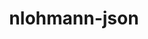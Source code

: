 ---
title: "nlohmann-json"
layout: cache
categories: [package, develop-2025-01-05]
meta: {"versions": ["3.10.5", "3.11.3"], "compilers": ["gcc@=11.1.0", "gcc@=11.4.0", "gcc@=13.2.0", "gcc@=9.4.0", "oneapi@=2024.1.0", "oneapi@=2024.2.1"], "oss": ["amzn2", "ubuntu20.04", "ubuntu22.04", "ubuntu24.04"], "platforms": ["linux"], "targets": ["neoverse_v2", "ppc64le", "x86_64_v3", "x86_64_v4"], "stacks": ["aws-pcluster-x86_64_v4", "data-vis-sdk", "e4s", "e4s-neoverse-v2", "e4s-oneapi", "e4s-power", "e4s-rocm-external", "hep", "ml-linux-x86_64-rocm", "root"], "num_specs": 12, "num_specs_by_stack": {"root": 12, "aws-pcluster-x86_64_v4": 2, "e4s-power": 1, "data-vis-sdk": 1, "e4s-neoverse-v2": 1, "hep": 2, "e4s": 2, "e4s-rocm-external": 1, "e4s-oneapi": 2, "ml-linux-x86_64-rocm": 1}}
spec_details: [{"hash": "7gdqql2kxpj6goobhz6ewtfjvtvnhmyv", "compiler": "oneapi@=2024.1.0", "versions": ["3.11.3"], "os": "amzn2", "platform": "linux", "target": "x86_64_v3", "variants": ["build_system=cmake", "build_type=Release", "generator=make", "~ipo", "+multiple_headers"], "stacks": ["root", "aws-pcluster-x86_64_v4"], "size": "-", "tarball": "https://binaries.spack.io/develop-2025-01-05/build_cache/linux-amzn2-x86_64_v3/oneapi-2024.1.0/nlohmann-json-3.11.3/linux-amzn2-x86_64_v3-oneapi-2024.1.0-nlohmann-json-3.11.3-7gdqql2kxpj6goobhz6ewtfjvtvnhmyv.spack"}, {"hash": "zk7jidcpkffbxteskycjliukaxfwks7w", "compiler": "oneapi@=2024.1.0", "versions": ["3.11.3"], "os": "amzn2", "platform": "linux", "target": "x86_64_v4", "variants": ["build_system=cmake", "build_type=Release", "generator=make", "~ipo", "+multiple_headers"], "stacks": ["root", "aws-pcluster-x86_64_v4"], "size": "-", "tarball": "https://binaries.spack.io/develop-2025-01-05/build_cache/linux-amzn2-x86_64_v4/oneapi-2024.1.0/nlohmann-json-3.11.3/linux-amzn2-x86_64_v4-oneapi-2024.1.0-nlohmann-json-3.11.3-zk7jidcpkffbxteskycjliukaxfwks7w.spack"}, {"hash": "4cyvbpahg4gl6ayplfncoupxtivll2qj", "compiler": "gcc@=9.4.0", "versions": ["3.11.3"], "os": "ubuntu20.04", "platform": "linux", "target": "ppc64le", "variants": ["build_system=cmake", "build_type=Release", "generator=make", "~ipo", "+multiple_headers"], "stacks": ["root", "e4s-power"], "size": "-", "tarball": "https://binaries.spack.io/develop-2025-01-05/build_cache/linux-ubuntu20.04-ppc64le/gcc-9.4.0/nlohmann-json-3.11.3/linux-ubuntu20.04-ppc64le-gcc-9.4.0-nlohmann-json-3.11.3-4cyvbpahg4gl6ayplfncoupxtivll2qj.spack"}, {"hash": "sf6y5hjg6gk5glnzcfvkbkpy6vpw5l7w", "compiler": "gcc@=11.1.0", "versions": ["3.11.3"], "os": "ubuntu20.04", "platform": "linux", "target": "x86_64_v3", "variants": ["build_system=cmake", "build_type=Release", "generator=make", "~ipo", "+multiple_headers"], "stacks": ["data-vis-sdk", "root"], "size": "-", "tarball": "https://binaries.spack.io/develop-2025-01-05/build_cache/linux-ubuntu20.04-x86_64_v3/gcc-11.1.0/nlohmann-json-3.11.3/linux-ubuntu20.04-x86_64_v3-gcc-11.1.0-nlohmann-json-3.11.3-sf6y5hjg6gk5glnzcfvkbkpy6vpw5l7w.spack"}, {"hash": "robnio7sq47sorzhfybcleqkguwf34s2", "compiler": "gcc@=11.4.0", "versions": ["3.11.3"], "os": "ubuntu22.04", "platform": "linux", "target": "neoverse_v2", "variants": ["build_system=cmake", "build_type=Release", "generator=make", "~ipo", "+multiple_headers"], "stacks": ["root", "e4s-neoverse-v2"], "size": "-", "tarball": "https://binaries.spack.io/develop-2025-01-05/build_cache/linux-ubuntu22.04-neoverse_v2/gcc-11.4.0/nlohmann-json-3.11.3/linux-ubuntu22.04-neoverse_v2-gcc-11.4.0-nlohmann-json-3.11.3-robnio7sq47sorzhfybcleqkguwf34s2.spack"}, {"hash": "fvmemtqpxcxcu7azqvubxp2bhcnrq6wy", "compiler": "gcc@=11.4.0", "versions": ["3.11.3"], "os": "ubuntu22.04", "platform": "linux", "target": "x86_64_v3", "variants": ["build_system=cmake", "build_type=Release", "generator=make", "~ipo", "+multiple_headers"], "stacks": ["root", "hep"], "size": "-", "tarball": "https://binaries.spack.io/develop-2025-01-05/build_cache/linux-ubuntu22.04-x86_64_v3/gcc-11.4.0/nlohmann-json-3.11.3/linux-ubuntu22.04-x86_64_v3-gcc-11.4.0-nlohmann-json-3.11.3-fvmemtqpxcxcu7azqvubxp2bhcnrq6wy.spack"}, {"hash": "c7ynjov3moyjoq3jzanpbmzdipduzd7n", "compiler": "gcc@=11.4.0", "versions": ["3.11.3"], "os": "ubuntu22.04", "platform": "linux", "target": "x86_64_v3", "variants": ["build_system=cmake", "build_type=Release", "generator=make", "~ipo", "+multiple_headers"], "stacks": ["root", "e4s"], "size": "-", "tarball": "https://binaries.spack.io/develop-2025-01-05/build_cache/linux-ubuntu22.04-x86_64_v3/gcc-11.4.0/nlohmann-json-3.11.3/linux-ubuntu22.04-x86_64_v3-gcc-11.4.0-nlohmann-json-3.11.3-c7ynjov3moyjoq3jzanpbmzdipduzd7n.spack"}, {"hash": "d5bgiwaa547gmtq4ysbzu7ie2uxl66cb", "compiler": "gcc@=11.4.0", "versions": ["3.11.3"], "os": "ubuntu22.04", "platform": "linux", "target": "x86_64_v3", "variants": ["build_system=cmake", "build_type=Release", "generator=make", "~ipo", "+multiple_headers"], "stacks": ["root", "e4s", "e4s-rocm-external"], "size": "-", "tarball": "https://binaries.spack.io/develop-2025-01-05/build_cache/linux-ubuntu22.04-x86_64_v3/gcc-11.4.0/nlohmann-json-3.11.3/linux-ubuntu22.04-x86_64_v3-gcc-11.4.0-nlohmann-json-3.11.3-d5bgiwaa547gmtq4ysbzu7ie2uxl66cb.spack"}, {"hash": "3xb2ugbn3q2nhs3y5pgkdyq3gznhresl", "compiler": "gcc@=11.4.0", "versions": ["3.10.5"], "os": "ubuntu22.04", "platform": "linux", "target": "x86_64_v3", "variants": ["build_system=cmake", "build_type=Release", "generator=make", "~ipo", "+multiple_headers"], "stacks": ["root", "hep"], "size": "-", "tarball": "https://binaries.spack.io/develop-2025-01-05/build_cache/linux-ubuntu22.04-x86_64_v3/gcc-11.4.0/nlohmann-json-3.10.5/linux-ubuntu22.04-x86_64_v3-gcc-11.4.0-nlohmann-json-3.10.5-3xb2ugbn3q2nhs3y5pgkdyq3gznhresl.spack"}, {"hash": "7toc57eaaw6ueto2q4oxj6vp2ejsayt4", "compiler": "oneapi@=2024.2.1", "versions": ["3.11.3"], "os": "ubuntu22.04", "platform": "linux", "target": "x86_64_v3", "variants": ["build_system=cmake", "build_type=Release", "generator=make", "~ipo", "+multiple_headers"], "stacks": ["root", "e4s-oneapi"], "size": "-", "tarball": "https://binaries.spack.io/develop-2025-01-05/build_cache/linux-ubuntu22.04-x86_64_v3/oneapi-2024.2.1/nlohmann-json-3.11.3/linux-ubuntu22.04-x86_64_v3-oneapi-2024.2.1-nlohmann-json-3.11.3-7toc57eaaw6ueto2q4oxj6vp2ejsayt4.spack"}, {"hash": "v7uglb3iorhblrk5nia76glcwkah3k2n", "compiler": "oneapi@=2024.2.1", "versions": ["3.11.3"], "os": "ubuntu22.04", "platform": "linux", "target": "x86_64_v3", "variants": ["build_system=cmake", "build_type=Release", "generator=make", "~ipo", "+multiple_headers"], "stacks": ["root", "e4s-oneapi"], "size": "-", "tarball": "https://binaries.spack.io/develop-2025-01-05/build_cache/linux-ubuntu22.04-x86_64_v3/oneapi-2024.2.1/nlohmann-json-3.11.3/linux-ubuntu22.04-x86_64_v3-oneapi-2024.2.1-nlohmann-json-3.11.3-v7uglb3iorhblrk5nia76glcwkah3k2n.spack"}, {"hash": "dn3gutp6giukcaqfuce6ozbxl7c7ly3d", "compiler": "gcc@=13.2.0", "versions": ["3.11.3"], "os": "ubuntu24.04", "platform": "linux", "target": "x86_64_v3", "variants": ["build_system=cmake", "build_type=Release", "generator=make", "~ipo", "+multiple_headers"], "stacks": ["root", "ml-linux-x86_64-rocm"], "size": "-", "tarball": "https://binaries.spack.io/develop-2025-01-05/build_cache/linux-ubuntu24.04-x86_64_v3/gcc-13.2.0/nlohmann-json-3.11.3/linux-ubuntu24.04-x86_64_v3-gcc-13.2.0-nlohmann-json-3.11.3-dn3gutp6giukcaqfuce6ozbxl7c7ly3d.spack"}]
---